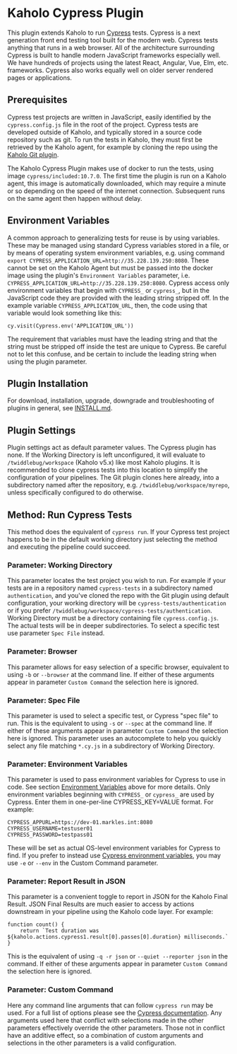 # Kaholo Cypress Plugin
This plugin extends Kaholo to run [Cypress](https://www.cypress.io/) tests. Cypress is a next generation front end testing tool built for the modern web. Cypress tests anything that runs in a web browser. All of the architecture surrounding Cypress is built to handle modern JavaScript frameworks especially well. We have hundreds of projects using the latest React, Angular, Vue, Elm, etc. frameworks. Cypress also works equally well on older server rendered pages or applications.

## Prerequisites
Cypress test projects are written in JavaScript, easily identified by the `cypress.config.js` file in the root of the project. Cypress tests are developed outside of Kaholo, and typically stored in a source code repository such as git. To run the tests in Kaholo, they must first be retrieved by the Kaholo agent, for example by cloning the repo using the [Kaholo Git plugin](https://github.com/Kaholo/kaholo-plugin-git/releases/).

The Kaholo Cypress Plugin makes use of docker to run the tests, using image `cypress/included:10.7.0`. The first time the plugin is run on a Kaholo agent, this image is automatically downloaded, which may require a minute or so depending on the speed of the internet connection. Subsequent runs on the same agent then happen without delay.

## <a name="envvars"></a>Environment Variables
A common approach to generalizing tests for reuse is by using variables. These may be managed using standard Cypress variables stored in a file, or by means of operating system environment variables, e.g. using command `export CYPRESS_APPLICATION_URL=http://35.228.139.250:8080`. These cannot be set on the Kaholo Agent but must be passed into the docker image using the plugin's `Environment Variables` parameter, i.e. `CYPRESS_APPLICATION_URL=http://35.228.139.250:8080`. Cypress access only environment variables that begin with `CYPRESS_` or `cypress_`, but in the JavaScript code they are provided with the leading string stripped off. In the example variable `CYPRESS_APPLICATION_URL`, then, the code using that variable would look something like this:

    cy.visit(Cypress.env('APPLICATION_URL'))

The requirement that variables must have the leading string and that the string must be stripped off inside the test are unique to Cypress. Be careful not to let this confuse, and be certain to include the leading string when using the plugin parameter.

## Plugin Installation
For download, installation, upgrade, downgrade and troubleshooting of plugins in general, see [INSTALL.md](./INSTALL.md).

## Plugin Settings
Plugin settings act as default parameter values. The Cypress plugin has none. If the Working Directory is left unconfigured, it will evaluate to `/twiddlebug/workspace` (Kaholo v5.x) like most Kaholo plugins. It is recommended to clone cypress tests into this location to simplify the configuration of your pipelines. The Git plugin clones here already, into a subdirectory named after the repository, e.g. `/twiddlebug/workspace/myrepo`, unless specifically configured to do otherwise.

## Method: Run Cypress Tests
This method does the equivalent of `cypress run`. If your Cypress test project happens to be in the default working directory just selecting the method and executing the pipeline could succeed.

### Parameter: Working Directory
This parameter locates the test project you wish to run. For example if your tests are in a repository named `cypress-tests` in a subdirectory named `authentication`, and you've cloned the repo with the Git plugin using default configuration, your working directory will be `cypress-tests/authentication` or if you prefer `/twiddlebug/workspace/cypress-tests/authentication`. Working Directory must be a directory containing file `cypress.config.js`. The actual tests will be in deeper subdirectories. To select a specific test use parameter `Spec File` instead.

### Parameter: Browser
This parameter allows for easy selection of a specific browser, equivalent to using `-b` or `--browser` at the command line. If either of these arguments appear in parameter `Custom Command` the selection here is ignored.

### Parameter: Spec File
This parameter is used to select a specific test, or Cypress "spec file" to run. This is the equivalent to using `-s` or `--spec` at the command line. If either of these arguments appear in parameter `Custom Command` the selection here is ignored. This parameter uses an autocomplete to help you quickly select any file matching `*.cy.js` in a subdirectory of Working Directory.

### Parameter: Environment Variables
This parameter is used to pass environment variables for Cypress to use in code. See section [Environment Variables](#envvars) above for more details. Only environment variables beginning with `CYPRESS_` or `cypress_` are used by Cypress. Enter them in one-per-line CYPRESS_KEY=VALUE format. For example:

    CYPRESS_APPURL=https://dev-01.markles.int:8080
    CYPRESS_USERNAME=testuser01
    CYPRESS_PASSWORD=testpass01

These will be set as actual OS-level environment variables for Cypress to find. If you prefer to instead use [Cypress environment variables](https://docs.cypress.io/guides/guides/command-line#cypress-run-env-lt-env-gt), you may use `-e` or `--env` in the Custom Command parameter.

### Parameter: Report Result in JSON
This parameter is a convenient toggle to report in JSON for the Kaholo Final Result. JSON Final Results are much easier to access by actions downstream in your pipeline using the Kaholo code layer. For example:

    function count() {
        return `Test duration was ${kaholo.actions.cypress1.result[0].passes[0].duration} milliseconds.`
    }

This is the equivalent of using `-q -r json` or `--quiet --reporter json` in the command. If either of these arguments appear in parameter `Custom Command` the selection here is ignored.

### Parameter: Custom Command
Here any command line arguments that can follow `cypress run` may be used. For a full list of options please see the [Cypress documentation](https://docs.cypress.io/guides/guides/command-line#cypress-run). Any arguments used here that conflict with selections made in the other parameters effectively override the other parameters. Those not in conflict have an additive effect, so a combination of custom arguments and selections in the other parameters is a valid configuration.

